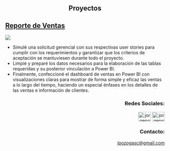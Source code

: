 

<h2 align="center">Proyectos</h2>


## [Reporte de Ventas](https://github.com/JorgeAnalyst/1) 
![](/imagen/Ventas3.png)
* Simulé una solicitud gerencial con sus respectivas user stories para cumplir con los requerimientos y garantizar que los criterios de aceptación se mantuviesen durante todo el proyecto.
* Limpié y preparé los datos necesarios para la elaboración de las tablas requeridas y su posterior vinculación a Power BI.
* Finalmente, confeccioné el dashboard de ventas en Power BI con visualizaciones claras para mostrar de forma simple y eficaz las ventas a lo largo del tiempo, haciendo un especial énfases en los detalles de las ventas e información de clientes.



<h3 align="right">Redes Sociales:</h3>
<p align="right">
<a href="https://linkedin.com/in/jorgepozo" target="blank"><img align="center" src="https://raw.githubusercontent.com/rahuldkjain/github-profile-readme-generator/master/src/images/icons/Social/linked-in-alt.svg" alt="jorgepozo" height="30" width="40" /></a>
<a href="https://instagram.com/jorgepozo_" target="blank"><img align="center" src="https://raw.githubusercontent.com/rahuldkjain/github-profile-readme-generator/master/src/images/icons/Social/instagram.svg" alt="jorgepozo_" height="30" width="40" /></a>
</p>

<h3 align="right">Contacto:</h3>
<p align="right">
<a href="mailto:jpozogasc@gmail.com">jpozogasc@gmail.com</a>
</p>
